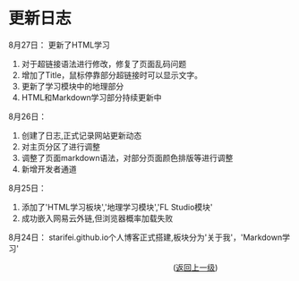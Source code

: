 # 更新日志

8月27日：
更新了HTML学习

1. 对于超链接语法进行修改，修复了页面乱码问题  
2. 增加了Title，鼠标停靠部分超链接时可以显示文字。  
3. 更新了学习模块中的地理部分  
4. HTML和Markdown学习部分持续更新中  

8月26日：

1. 创建了日志,正式记录网站更新动态  
2. 对主页分区了进行调整  
3. 调整了页面markdown语法，对部分页面颜色排版等进行调整  
4. 新增开发者通道  

8月25日：

1. 添加了'HTML学习板块','地理学习模块','FL Studio模块'  
2. 成功嵌入网易云外链,但浏览器概率加载失败  

8月24日：
starifei.github.io个人博客正式搭建,板块分为'关于我'，'Markdown学习'   




&emsp;&emsp;&emsp;&emsp;&emsp;&emsp;&emsp;&emsp;&emsp;&emsp;&emsp;&emsp;&emsp;&emsp;&emsp;&emsp;&emsp;&emsp;&emsp;&emsp;&emsp;([返回上一级](../README.md))